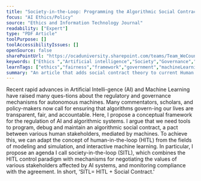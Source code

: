 ```yaml
---
title: "Society‑in‑the‑Loop: Programming the Algorithmic Social Contract "
focus: "AI Ethics/Policy"
source: "Ethics and Information Technology Journal"
readability: ["Expert"]
type: "PDF Article"
toolPurpose: []
toolAccessibilityIssues: []
openSource: false
sharePointUrl: "https://ocaduniversity.sharepoint.com/teams/Team_WeCount/Shared%20Documents/Resources%20and%20Tools/Literature%20(curated)/Society%20in%20the%20loop%20Programming%20the%20algorithmic%20social%20contract.pdf"
keywords: ["Ethics ","Artificial intelligence","Society","Governance","Regulation"]
learnTags: ["ethics","fairness","framework","government","machineLearning"]
summary: "An article that adds social contract theory to current Human in the Loop (HITL) for monitoring and supervising machine learning systems called Society in the Loop (SITL), where various societal stakeholders are required to monitor the system rather than just the human creator. "
---
```

Recent rapid advances in Artificial Intelli-gence (AI) and Machine Learning have raised many ques-tions about the regulatory and governance mechanisms for autonomous machines. Many commentators, scholars, and policy-makers now call for ensuring that algorithms govern-ing our lives are transparent, fair, and accountable. Here, I propose a conceptual framework for the regulation of AI and algorithmic systems. I argue that we need tools to program, debug and maintain an algorithmic social contract, a pact between various human stakeholders, mediated by machines. To achieve this, we can adapt the concept of human-in-the-loop (HITL) from the fields of modeling and simulation, and interactive machine learning. In particular, I propose an agenda I call society-in-the-loop (SITL), which combines the HITL control paradigm with mechanisms for negotiating the values of various stakeholders affected by AI systems, and monitoring compliance with the agreement. In short, ‘SITL= HITL + Social Contract.'
